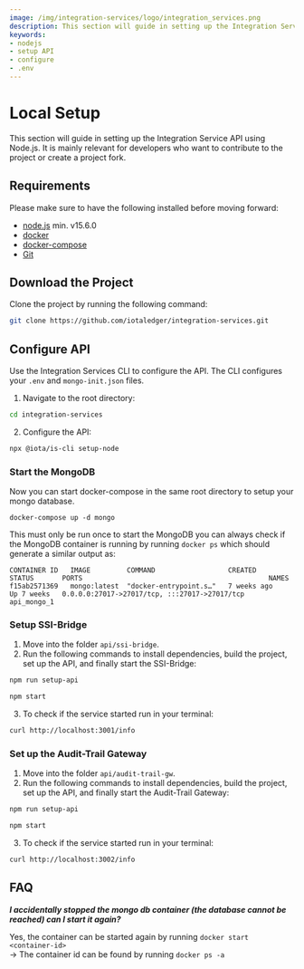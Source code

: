 ```yaml
---
image: /img/integration-services/logo/integration_services.png
description: This section will guide in setting up the Integration Service API using Node.js.
keywords:
- nodejs
- setup API
- configure
- .env
---
```


# Local Setup

This section will guide in setting up the Integration Service API using Node.js. It is mainly relevant for developers who want to contribute to the project or create a project fork.

## Requirements

Please make sure to have the following installed before moving forward:

* [node.js](https://nodejs.org/) min. v15.6.0
* [docker](https://docs.docker.com/get-docker/)
* [docker-compose](https://docs.docker.com/compose/install/)
* [Git](https://git-scm.com/book/en/v2/Getting-Started-Installing-Git)

## Download the Project

Clone the project by running the following command:

```bash
git clone https://github.com/iotaledger/integration-services.git
```

## Configure API

Use the Integration Services CLI to configure the API. The CLI configures your `.env` and `mongo-init.json` files.

1. Navigate to the root directory: 

```bash
cd integration-services
```
2. Configure the API: 

```bash
npx @iota/is-cli setup-node
```

### Start the MongoDB

Now you can start docker-compose in the same root directory to setup your mongo database.

```
docker-compose up -d mongo
```

This must only be run once to start the MongoDB you can always check if the MongoDB container is running by running `docker ps` which should generate a similar output as:

```
CONTAINER ID   IMAGE         COMMAND                  CREATED        STATUS       PORTS                                              NAMES
f15ab2571369   mongo:latest  "docker-entrypoint.s…"   7 weeks ago    Up 7 weeks   0.0.0.0:27017->27017/tcp, :::27017->27017/tcp      api_mongo_1
```

### Setup SSI-Bridge

1. Move into the folder `api/ssi-bridge`.
2. Run the following commands to install dependencies, build the project, set up the API, and finally start the SSI-Bridge:

```bash
npm run setup-api
```

```bash
npm start
```

3. To check if the service started run in your terminal:

```bash
curl http://localhost:3001/info
```

### Set up the Audit-Trail Gateway

1. Move into the folder `api/audit-trail-gw`.
2.  Run the following commands to install dependencies, build the project, set up the API, and finally start the Audit-Trail Gateway:

```bash
npm run setup-api
```

```bash
npm start
```

3. To check if the service started run in your terminal:

```bash
curl http://localhost:3002/info
```

## FAQ

***I accidentally stopped the mongo db container (the database cannot be reached) can I start it again?***

Yes, the container can be started again by running `docker start <container-id>` <br/>
-> The container id can be found by running `docker ps -a`

